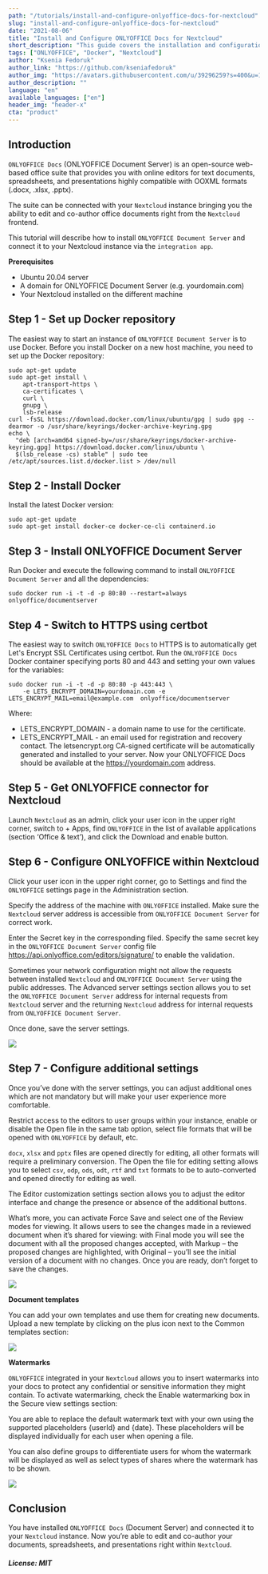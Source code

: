 ```yaml
---
path: "/tutorials/install-and-configure-onlyoffice-docs-for-nextcloud"
slug: "install-and-configure-onlyoffice-docs-for-nextcloud"
date: "2021-08-06"
title: "Install and Configure ONLYOFFICE Docs for Nextcloud"
short_description: "This guide covers the installation and configuration of ONLYOFFICE Docs to work with Nextcloud."
tags: ["ONLYOFFICE", "Docker", "Nextcloud"]
author: "Ksenia Fedoruk"
author_link: "https://github.com/kseniafedoruk"
author_img: "https://avatars.githubusercontent.com/u/39296259?s=400&u=1e8ca4fc0e50f214b0cf277f40443f4298d855d8&v=4"
author_description: ""
language: "en"
available_languages: ["en"]
header_img: "header-x"
cta: "product"
---
```


## Introduction

`ONLYOFFICE Docs` (ONLYOFFICE Document Server) is an open-source web-based office suite that provides you with online editors for text documents, spreadsheets, and presentations highly compatible with OOXML formats (.docx, .xlsx, .pptx). 

The suite can be connected with your `Nextcloud` instance bringing you the ability to edit and co-author office documents right from the `Nextcloud` frontend. 

This tutorial will describe how to install `ONLYOFFICE Document Server` and connect it to your Nextcloud instance via the `integration app`.

**Prerequisites**

*	Ubuntu 20.04 server 
*	A domain for ONLYOFFICE Document Server (e.g. yourdomain.com)
*	Your Nextcloud installed on the different machine


## Step 1 - Set up Docker repository

The easiest way to start an instance of `ONLYOFFICE Document Server` is to use Docker. Before you install Docker on a new host machine, you need to set up the Docker repository:

```shell=
sudo apt-get update
sudo apt-get install \
    apt-transport-https \
    ca-certificates \
    curl \
    gnupg \
    lsb-release
curl -fsSL https://download.docker.com/linux/ubuntu/gpg | sudo gpg --dearmor -o /usr/share/keyrings/docker-archive-keyring.gpg
echo \
  "deb [arch=amd64 signed-by=/usr/share/keyrings/docker-archive-keyring.gpg] https://download.docker.com/linux/ubuntu \
  $(lsb_release -cs) stable" | sudo tee /etc/apt/sources.list.d/docker.list > /dev/null

```

## Step 2 - Install Docker

Install the latest Docker version:

```shell=
sudo apt-get update 
sudo apt-get install docker-ce docker-ce-cli containerd.io
```


## Step 3 - Install ONLYOFFICE Document Server

Run Docker and execute the following command to install `ONLYOFFICE Document Server` and all the dependencies:

```shell=
sudo docker run -i -t -d -p 80:80 --restart=always onlyoffice/documentserver
```

## Step 4 - Switch to HTTPS using certbot

The easiest way to switch `ONLYOFFICE Docs` to HTTPS is to automatically get Let's Encrypt SSL Certificates using certbot.
Run the `ONLYOFFICE Docs` Docker container specifying ports 80 and 443 and setting your own values for the variables:

```shell=
sudo docker run -i -t -d -p 80:80 -p 443:443 \
    -e LETS_ENCRYPT_DOMAIN=yourdomain.com -e LETS_ENCRYPT_MAIL=email@example.com  onlyoffice/documentserver
```

Where:
*	LETS_ENCRYPT_DOMAIN - a domain name to use for the certificate.
*	LETS_ENCRYPT_MAIL - an email used for registration and recovery contact.
The letsencrypt.org CA-signed certificate will be automatically generated and installed to your server. Now your ONLYOFFICE Docs should be available at the https://yourdomain.com address.


## Step 5 - Get ONLYOFFICE connector for Nextcloud


Launch `Nextcloud` as an admin, click your user icon in the upper right corner, switch to + Apps, find `ONLYOFFICE` in the list of available applications (section ‘Office & text’), and click the Download and enable button. 


## Step 6 - Configure ONLYOFFICE within Nextcloud

Click your user icon in the upper right corner, go to Settings and find the `ONLYOFFICE` settings page in the Administration section. 

Specify the address of the machine with `ONLYOFFICE` installed. Make sure the `Nextcloud` server address is accessible from `ONLYOFFICE Document Server` for correct work.

Enter the Secret key in the corresponding filed. Specify the same secret key in the `ONLYOFFICE Document Server` config file https://api.onlyoffice.com/editors/signature/ to enable the validation.

Sometimes your network configuration might not allow the requests between installed `Nextcloud` and `ONLYOFFICE Document Server` using the public addresses. The Advanced server settings section allows you to set the `ONLYOFFICE Document Server` address for internal requests from `Nextcloud` server and the returning `Nextcloud` address for internal requests from `ONLYOFFICE Document Server`. 

Once done, save the server settings.

![](images/1-server-settings.png) 


## Step 7 - Configure additional settings 

Once you’ve done with the server settings, you can adjust additional ones which are not mandatory but will make your user experience more comfortable.

Restrict access to the editors to user groups within your instance, enable or disable the Open file in the same tab option, select file formats that will be opened with `ONLYOFFICE` by default, etc.

`docx`, `xlsx` and `pptx` files are opened directly for editing, all other formats will require a preliminary conversion. The Open the file for editing setting allows you to select `csv`, `odp`, `ods`, `odt`, `rtf` and `txt` formats to be to auto-converted and opened directly for editing as well.

The Editor customization settings section allows you to adjust the editor interface and change the presence or absence of the additional buttons.

What’s more, you can activate Force Save and select one of the Review modes for viewing. It allows users to see the changes made in a reviewed document when it’s shared for viewing: with Final mode you will see the document with all the proposed changes accepted, with Markup – the proposed changes are highlighted, with Original – you’ll see the initial version of a document with no changes.
Once you are ready, don’t forget to save the changes.

![](images/2-common-settings.png) 


**Document templates**

You can add your own templates and use them for creating new documents. Upload a new template by clicking on the plus icon next to the Common templates section:

![](images/3-templates.png)


**Watermarks**

`ONLYOFFICE` integrated in your `Nextcloud` allows you to insert watermarks into your docs to protect any confidential or sensitive information they might contain. To activate watermarking, check the Enable watermarking box in the Secure view settings section:

You are able to replace the default watermark text with your own using the supported placeholders {userId} and {date}. These placeholders will be displayed individually for each user when opening a file.

You can also define groups to differentiate users for whom the watermark will be displayed as well as select types of shares where the watermark has to be shown. 

![](images/4-watermarking.png)

## Conclusion

You have installed `ONLYOFFICE Docs` (Document Server) and connected it to your `Nextcloud` instance. Now you’re able to edit and co-author your documents, spreadsheets, and presentations right within `Nextcloud`. 

##### License: MIT

<!--

Contributor's Certificate of Origin

By making a contribution to this project, I certify that:

(a) The contribution was created in whole or in part by me and I have
    the right to submit it under the license indicated in the file; or

(b) The contribution is based upon previous work that, to the best of my
    knowledge, is covered under an appropriate license and I have the
    right under that license to submit that work with modifications,
    whether created in whole or in part by me, under the same license
    (unless I am permitted to submit under a different license), as
    indicated in the file; or

(c) The contribution was provided directly to me by some other person
    who certified (a), (b) or (c) and I have not modified it.

(d) I understand and agree that this project and the contribution are
    public and that a record of the contribution (including all personal
    information I submit with it, including my sign-off) is maintained
    indefinitely and may be redistributed consistent with this project
    or the license(s) involved.

Signed-off-by: [submitter's name and email address here]

-->
